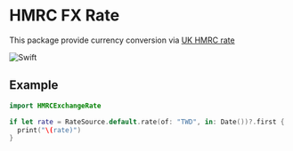 # HMRC FX Rate

This package provide currency conversion via [UK HMRC rate](http://www.hmrc.gov.uk/softwaredevelopers/2021-exrates.html)

![Swift](https://github.com/sodastsai/hmrc-fx/workflows/Swift/badge.svg)

## Example

```swift
import HMRCExchangeRate

if let rate = RateSource.default.rate(of: "TWD", in: Date())?.first {
  print("\(rate)")
}
```
